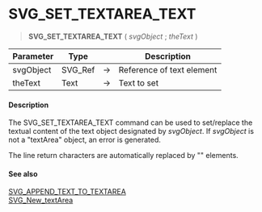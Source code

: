 # SVG_SET_TEXTAREA_TEXT

>**SVG_SET_TEXTAREA_TEXT** ( *svgObject* ; *theText* )

| Parameter | Type |  | Description |
| --- | --- | --- | --- |
| svgObject | SVG_Ref | &#8594; | Reference of text element |
| theText | Text | &#8594; | Text to set |



#### Description 

The SVG\_SET\_TEXTAREA\_TEXT command can be used to set/replace the textual content of the text object designated by *svgObject*. If *svgObject* is not a "textArea" object, an error is generated. 

The line return characters are automatically replaced by "<tbreak/>" elements. 

#### See also 

[SVG\_APPEND\_TEXT\_TO\_TEXTAREA](SVG%5FAPPEND%5FTEXT%5FTO%5FTEXTAREA.md)  
[SVG\_New\_textArea](SVG%5FNew%5FtextArea.md)  